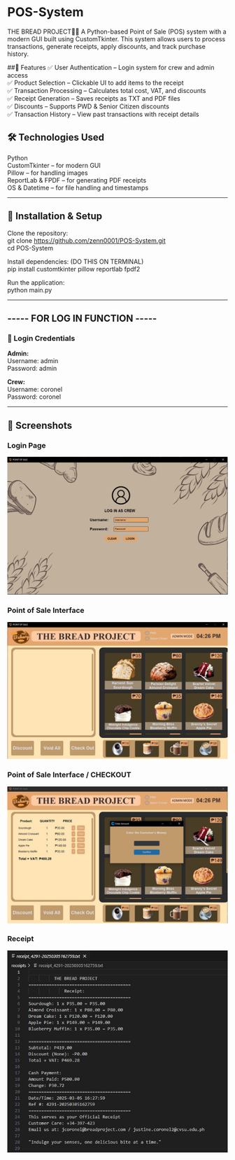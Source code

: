 # POS-System

THE BREAD PROJECT🍞🛒
A Python-based Point of Sale (POS) system with a modern GUI built using CustomTkinter. This system allows users to process transactions, generate receipts, apply discounts, and track purchase history.

##📌 Features
✅ User Authentication – Login system for crew and admin access <br>
✅ Product Selection – Clickable UI to add items to the receipt <br>
✅ Transaction Processing – Calculates total cost, VAT, and discounts <br>
✅ Receipt Generation – Saves receipts as TXT and PDF files <br>
✅ Discounts – Supports PWD & Senior Citizen discounts <br>
✅ Transaction History – View past transactions with receipt details <br>

## 🛠️ Technologies Used
Python <br>
CustomTkinter – for modern GUI <br>
Pillow – for handling images <br>
ReportLab & FPDF – for generating PDF receipts <br> 
OS & Datetime – for file handling and timestamps

---------------------------------------------------------------------------------------------------------------------------------------------------
## 🚀 Installation & Setup
Clone the repository: <br>
git clone https://github.com/zenn0001/POS-System.git <br>
cd POS-System

Install dependencies: (DO THIS ON TERMINAL) <br>
pip install customtkinter pillow reportlab fpdf2

Run the application: <br>
python main.py

----------------------------------------------------------------------------------------------------------------------------------------------------

## ----- FOR LOG IN FUNCTION ----- 
### 🔑 Login Credentials <br>
**Admin:** <br>
Username: admin <br>
Password: admin <br>

**Crew:** <br>
Username: coronel <br>
Password: coronel


-----------------------------------------------------------------------------------------------------------------------------------------------------
## 📸 Screenshots

### Login Page
![Login Page](SCREENSHOT-EXAMPLE/LOG-IN%20INTERFACE.jpg)

### Point of Sale Interface
![POS Interface](SCREENSHOT-EXAMPLE/MAIN-MENU-INTERFACE.jpg)

### Point of Sale Interface / CHECKOUT 
![POS Interface](SCREENSHOT-EXAMPLE/CHECK-OUT-CSTMRS-MONEY%20INTERFACE.jpg)

### Receipt
![Receipt](SCREENSHOT-EXAMPLE/RECEIPT-TXT-FILE.jpg)


